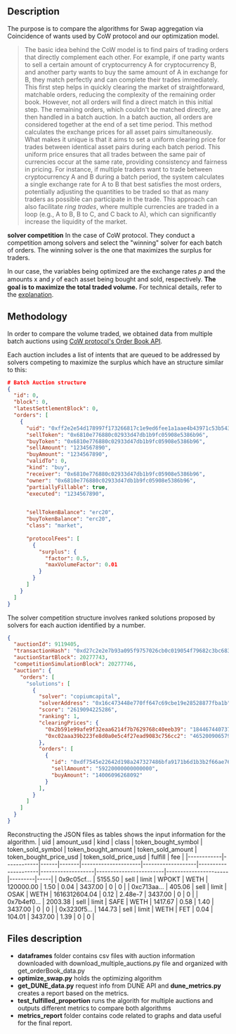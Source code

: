 ## Description
The purpose is to compare the algorithms for Swap aggregation via Coincidence of wants used by CoW protocol and our optimization model. 

> The basic idea behind the CoW model is to find pairs of trading orders that directly complement each other. For example, if one party wants to sell a certain amount of cryptocurrency A for cryptocurrency B, and another party wants to buy the same amount of A in exchange for B, they match perfectly and can complete their trades immediately. This first step helps in quickly clearing the market of straightforward, matchable orders, reducing the complexity of the remaining order book. However, not all orders will find a direct match in this initial step. The remaining orders, which couldn't be matched directly, are then handled in a batch auction. In a batch auction, all orders are considered together at the end of a set time period. This method calculates the exchange prices for all asset pairs simultaneously. What makes it unique is that it aims to set a uniform clearing price for trades between identical asset pairs during each batch period. This uniform price ensures that all trades between the same pair of currencies occur at the same rate, providing consistency and fairness in pricing. For instance, if multiple traders want to trade between cryptocurrency A and B during a batch period, the system calculates a single exchange rate for A to B that best satisfies the most orders, potentially adjusting the quantities to be traded so that as many traders as possible can participate in the trade. This approach can also facilitate *ring trades*, where multiple currencies are traded in a loop (e.g., A to B, B to C, and C back to A), which can significantly increase the liquidity of the market. 

**solver competition**
In the case of CoW protocol. They conduct a competition among solvers and select the "winning" solver for each batch of orders. The winning solver is the one that maximizes the surplus for traders. 

In our case, the variables being optimized are the exchange rates 𝑝 and the amounts x and 𝑦 of each asset being bought and sold, respectively. **The goal is to maximize the total traded volume.** For technical details, refer to the [explanation](https://hackmd.io/@pkzpf-CcSQCT_9b6FGtTPg/r1FU_HhD0).

## Methodology
In order to compare the volume traded, we obtained data from multiple batch auctions using [CoW protocol's Order Book API](https://docs.cow.fi/cow-protocol/reference/apis/orderbook).

Each auction includes a list of intents that are queued to be addressed by solvers competing to maximize the surplus which have an structure similar to this: 

```json
# Batch Auction structure
{
  "id": 0,
  "block": 0,
  "latestSettlementBlock": 0,
  "orders": [
    {
      "uid": "0xff2e2e54d178997f173266817c1e9ed6fee1a1aae4b43971c53b543cffcc2969845c6f5599fbb25dbdd1b9b013daf85c03f3c63763e4bc4a",
      "sellToken": "0x6810e776880c02933d47db1b9fc05908e5386b96",
      "buyToken": "0x6810e776880c02933d47db1b9fc05908e5386b96",
      "sellAmount": "1234567890",
      "buyAmount": "1234567890",
      "validTo": 0,
      "kind": "buy",
      "receiver": "0x6810e776880c02933d47db1b9fc05908e5386b96",
      "owner": "0x6810e776880c02933d47db1b9fc05908e5386b96",
      "partiallyFillable": true,
      "executed": "1234567890",


      "sellTokenBalance": "erc20",
      "buyTokenBalance": "erc20",
      "class": "market",
      
      "protocolFees": [
        {
          "surplus": {
            "factor": 0.5,
            "maxVolumeFactor": 0.01
          }
        }
      ]
    }
  ]
}
```

The solver competition structure involves ranked solutions proposed by solvers for each auction identified by a number.

```json
{
  "auctionId": 9119405,
  "transactionHash": "0xd27c2e2e7b93a095f9757026cb0c019054f79682c3bc683cbedf9af982d2610c",
  "auctionStartBlock": 20277743,
  "competitionSimulationBlock": 20277746,
  "auction": {
    "orders": [
      "solutions": [
        {
          "solver": "copiumcapital",
          "solverAddress": "0x16c473448e770ff647c69cbe19e28528877fba1b",
          "score": "2619094225286",
          "ranking": 1,
          "clearingPrices": {
            "0x2b591e99afe9f32eaa6214f7b7629768c40eeb39": "18446744073709551616",
            "0xc02aaa39b223fe8d0a0e5c4f27ead9083c756cc2": "4652009065799291"
          },
          "orders": [
            {
              "id": "0xdf7545e22642d198a247327486bfa9171b6d1b3b2f66ae76f134f55fef9072ba340a637a0704ea65aa51d5d59f2dc574be5d1976668ed2bc",
              "sellAmount": "59220000000000000",
              "buyAmount": "14006096268092"
            }
          ],
        }
      ]
    ]
  }
}
```
Reconstructing the JSON files as tables shows the input information for the algorithm.
| uid        | amount_usd | kind | class | token_bought_symbol | token_sold_symbol | token_bought_amount | token_sold_amount | token_bought_price_usd | token_sold_price_usd | fulfill | fee |
|------------|------------|------|-------|---------------------|-------------------|---------------------|-------------------|------------------------|----------------------|---------|-----|
| 0x9c05cf... | 5155.50    | sell | limit | WPOKT               | WETH              | 120000.00           | 1.50              | 0.04                   | 3437.00              | 0       | 0   |
| 0xc713aa... | 405.06     | sell | limit | OSAK                | WETH              | 1616312604.04       | 0.12              | 2.48e-7                   | 3437.00              | 0       | 0   |
| 0x7b4ef0... | 2003.38    | sell | limit | SAFE                | WETH              | 1417.67             | 0.58              | 1.40                   | 3437.00              | 0       | 0   |
| 0x3230f5... | 144.73     | sell | limit | WETH                | FET               | 0.04                | 104.01            | 3437.00                | 1.39                 | 0       | 0   |


## Files description
* **dataframes** folder contains csv files with auction information downloaded with download_multiple_auctions.py file and organized with get_orderBook_data.py
* **optimize_swap.py** holds the optimizing algorithm
* **get_DUNE_data.py** request info from DUNE API and **dune_metrics.py** creates a report based on the metrics.
* **test_fulfilled_proportion** runs the algorith for multiple auctions and outputs different metrics to compare both algorithms
* **metrics_report** folder contains code related to graphs and data useful for the final report.
